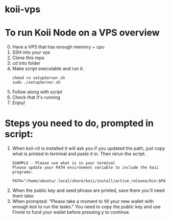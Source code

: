 # koii-vps

# To run Koii Node on a VPS overview

0. Have a VPS that has enough memory + cpu
1. SSH into your vps 
2. Clone this repo
3. cd into folder
4. Make script executable and run it.
    ```
    chmod +x setupServer.sh
    sudo ./setupServer.sh
    ```
5. Follow along with script
6. Check that it's running 
7. Enjoy!

# Steps you need to do, prompted in script:
1. When koii-cli is installed it will ask you if you updated the path, just copy what is printed in terminal and paste it in. Then rerun the script.
    ```
    EXAMPLE - Please use what is in your terminal
    Please update your PATH environment variable to include the koii programs:
        PATH="/home/ubuntu/.local/share/koii/install/active_release/bin:$PATH"
    ```
2. When the public key and seed phrase are printed, save them you'll need them later. 
3. When prompted: "Please take a moment to fill your new wallet with enough koii to run the tasks." You need to copy the public key and use Finnie to fund your wallet before pressing y to continue.